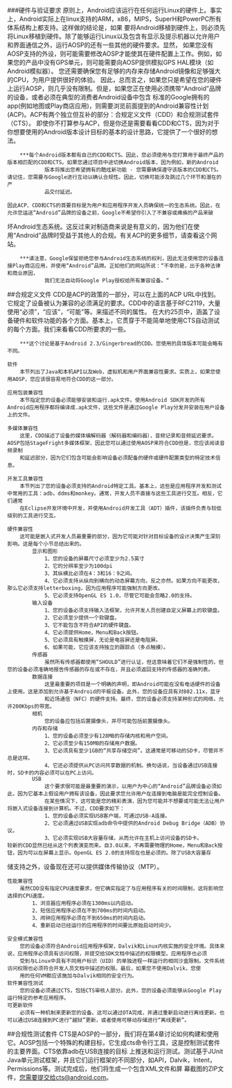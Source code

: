 ###硬件与验证要求
	原则上，Android应该运行在任何运行Linux的硬件上。事实上，Android实际上在linux支持的ARM，x86，MIPS，SuperH和PowerPC所有体系结构上都支持。这样做的结论是，如果
要将Android移植到硬件上，则必须先将Linux移植到硬件。除了能够运行Linux以及包含有显示及提示机器以允许用户和界面通信之外，运行AOSP的还有一些其他的硬件要求。显然，
如果您没有AOSP支持的外设，则可能需要修改AOSP才能使其在硬件配置上工作。例如，如果您的产品中没有GPS单元，则可能需要向AOSP提供模拟GPS HAL模块（如Android模拟器）。
您还需要确保您有足够的内存来存储Android镜像和足够强大的CPU，为用户提供很好的体验。
	因此，总而言之，如果您只是希望在您的硬件上运行AOSP，则几乎没有限制。但是，如果您正在使用必须携带“Android”品牌的设备，或者必须在典型的消费者Android设备中包含
标准的Google拥有的app(例如地图或Play商店应用)，则需要浏览前面提到的Android兼容性计划(ACP)。ACP有两个独立但互补的部分：合规定义文件（CDD）和合规测试套件（CTS）。
即使你不打算参与ACP，但是你还是需要看看CDD和CTS，因为对于你想要使用的Android版本设计目标的基本的设计思路，它提供了一个很好的想法。

		***每个Android版本都有自己的CDD和CTS。因此，您必须使用与您打算用于最终产品的版本相匹配的CDD和CTS。如果您通过项目中途切换Android版本，因为例如，新的Android
				版本将推出您希望拥有的酷炫新功能 - 您需要确保遵守该版本的CDD和CTS。请记住，您需要与Google进行互动以确认合规性。因此，切换可能涉及跳过几个环节和潜在的产
				品交付延迟。

	因此ACP、CDD和CTS的首要目标是为用户和应用程序开发人员确保统一的生态系统。因此，在允许您运送“Android”品牌的设备之前，Google不希望你引入了不兼容或瘫痪的产品来破
坏Android生态系统。这反过来对制造商来说是有意义的，因为他们在使用“Android”品牌时受益于其他人的合规。有关ACP的更多细节，请查看这个网站。

		***请注意，Google保留拒绝您参与Android生态系统的权利，因此无法使用您的设备连接Play商店应用，并使用“Android”品牌。正如他们的网站所说：“不幸的是，出于各种法律和商业原因，
				我们无法自动将Google Play授权给所有兼容设备。“
	
##合规定义文件
	CDD是ACP的政策的一部分，可以在上面的ACP URL中找到。它规定了设备被认为兼容的必须满足的要求。CDD中的语言基于RFC2119，大量使用“必须”，“应该”，“可能”等。来描述不同的属性。
在大约25页中，涵盖了设备硬件和软件功能的各个方面。基本上，它贯穿于不能简单地使用CTS自动测试的每个方面。我们来看看CDD所要求的一些。
		
		***这个讨论是基于Android 2.3/Gingerbread的CDD。您使用的具体版本可能会略有不同。

	软件
		本节列出了Java和本机API以及Web，虚拟机和用户界面兼容性要求。实质上，如果您使用AOSP，您应该很容易地符合CDD的这一部分。
	
	应用包装兼容性
		本节指定您的设备必须能够安装和运行.apk文件。使用Android SDK开发的所有Android应用程序都将编译成.apk文件，这些文件是通过Google Play分发并安装在用户设备上的文件。
	
	多媒体兼容性
		这里，CDD描述了设备的媒体编解码器（解码器和编码器），音频记录和音频延迟要求。AOSP包括StageFright多媒体框架，因此您可以通过使用AOSP来符合CDD但是，您应该阅读音频录制
		和延迟部分，因为它们包含可能会影响设备必须配备的硬件或硬件配置类型的特定技术信息。		
		
	开发工具兼容性
		本节列出了您的设备必须支持的Android特定工具。基本上，这些是应用程序开发和测试中常用的工具：adb，ddms和monkey。通常，开发人员不直接与这些工具进行交互。相反，它们通常
		在Eclipse开发环境中开发，并使用Android开发工具（ADT）插件，该插件负责与较低级别的工具进行交互。
		
	硬件兼容性
		这可能是嵌入式开发人员最重要的部分，因为它可能对针对目标设备的设计决策产生深刻影响。这是每个小节总结出来的。
			显示和图形
				1、您的设备的屏幕尺寸必须至少为2.5英寸
				2、它的分辨率至少为100dpi
				3、其纵横比必须在4：3和16：9之间。
				4、它必须支持从纵向到横向的动态屏幕方向，反之亦然。如果方向不能更改，那么它必须支持letterboxing，因为应用程序可能强制方向更改。
				5、它必须支持OpenGL ES 1.0，尽管它可能会忽略2.0的支持。
			输入设备
				1、您的设备必须支持输入法框架，允许开发人员创建自定义屏幕上的软键盘。
				2、它必须至少提供一个软键盘。
				3、它不能包含不符合API的硬件键盘。
				4、它必须提供Home，Menu和Back按钮。
				5、它必须具有触摸屏，无论是电容屏还是电阻屏。
				6、如果可能，它应该支持独立的跟踪点（多点触摸）。
			传感器
				虽然所有传感器都使用“SHOULD”进行认证，但这意味着它们不是强制性的，但您的设备必须准确地报告传感器的存在或不存在，并且必须返回支持的传感器的准确列表。
			数据连接
				这里最重要的项目是一个明确的声明，即Android可能在没有电话硬件的设备上使用。这是添加到允许基于Android的平板设备。此外，您的设备应具有对802.11x，蓝牙
				和近场通信（NFC）的硬件支持。最终，您的设备必须支持某种形式的网络，允许200Kbps的带宽。
			相机
				您的设备应包括后置摄像头，并尽可能包括前置摄像头。
			内存和存储
				1、您的设备必须至少有128MB的存储内核和用户空间。
				2、它必须至少有150MB的存储用户数据。
				3、它必须具有至少1GB的“共享存储空间”。这通常是可移动的SD卡，尽管并不总是这样。
				4、它还必须提供从PC访问共享数据的机制。换句话说，当设备通过USB连接时，SD卡的内容必须可以在PC上访问。
			USB
				这个要求很可能是最重要的演示，以用户为中心的“Android”品牌设备必须如此，因为它基本上假设用户拥有该设备，因此要求您允许用户在连接到电脑是能完全控制设备。
				在某些情况下，这可能是您的精彩表演，因为您可能并不想要或可能无法让用户将嵌入式设备连接到计算机。不过，CDD要求如下：
				1、您的设备必须实现USB客户端，可通过USB-A连接。
				2、它必须通过USB实现adb命令中提供的Android Debug Bridge（ADB）协议。
				3、它必须实现USB大容量存储，从而允许在主机上访问设备的SD卡。
	较新的CDD显然已经从这个列表演变而来。自3.0以来，不再需要物理的Home，Menu和Back按钮，因为可以在屏幕上显示。OpenGL ES 2.0的支持现在也是必须的。除了USB大容量存
储支持之外，设备现在还可以提供媒体传输协议（MTP）。

	性能兼容性
		虽然CDD没有指定CPU速度要求，但它确实指定了与应用程序有关的时间限制，这将影响您选择的CPU速度。
			1、浏览器应用程序必须在1300ms以内启动。
			2、短信应用程序必须在不到700ms的时间内启动。
			3、闹钟应用程序必须在不到650ms的时间内启动。
			4、重新启动已经运行的应用程序的时间要比原始启动时间少。
			
	安全模式兼容性
		您的设备必须符合Android应用程序框架，Dalvik和Linux内核实施的安全环境。具体来说，应用程序必须具有访问权限，并提交给SDK文档中描述的权限模型。应用程序也必须
		受到与Linux中具有不同用户标识（UID）的单独进程一样运行的相同沙盒限制。文件系统访问权限也必须符合开发人员文档中描述的权限。最后，如果您不使用Dalvik，您使
		用的任何VM都应该施加与Dalvik相同的安全行为。
	软件兼容性测试
		您的设备必须通过CTS，包括CTS审核人部分。此外，您的设备必须能够从Google Play运行特定的参考应用程序。
	可更新软件
		必须有一种机制来更新您的设备。这可以通过OTA完成，并通过重新启动进行离线更新。也可以通过USB连接到PC进行“越狱”更新，或者使用可移动存储进行“离线更新”。
		
##合规性测试套件
	CTS是AOSP的一部分，我们将在第4章讨论如何构建和使用它。AOSP包括一个特殊的构建目标，它生成cts命令行工具，这是控制测试套件的主要界面。CTS依靠adb在USB连接的目标
上推送和运行测试。测试基于JUnit Java单元测试框架，并且它们运行框架的不同部分，如API，Dalvik，Intent，Permissions等。测试完成后，他们将生成一个包含XML文件和屏
幕截图的ZIP文件，您需要提交给cts@android.com。
		